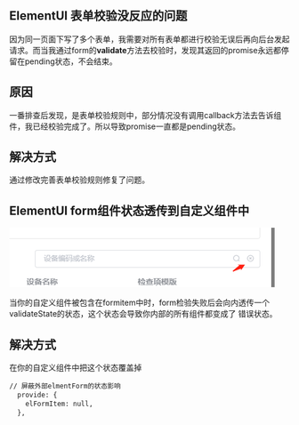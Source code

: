 ## ElementUI 表单校验没反应的问题

因为同一页面下写了多个表单，我需要对所有表单都进行校验无误后再向后台发起请求。而当我通过form的**validate**方法去校验时，发现其返回的promise永远都停留在pending状态，不会结束。

## 原因

一番排查后发现，是表单校验规则中，部分情况没有调用callback方法去告诉组件，我已经校验完成了。所以导致promise一直都是pending状态。

## 解决方式

通过修改完善表单校验规则修复了问题。


## ElementUI form组件状态透传到自定义组件中


![](./img/elementUI.png)

当你的自定义组件被包含在formitem中时，form检验失败后会向内透传一个 validateState的状态，这个状态会导致你内部的所有组件都变成了 错误状态。

## 解决方式

在你的自定义组件中把这个状态覆盖掉

```
// 屏蔽外部elmentForm的状态影响
  provide: {
    elFormItem: null,
  },
```




